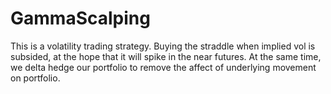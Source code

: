 # GammaScalping
This is a volatility trading strategy. Buying the straddle when implied vol is subsided, at the hope that it will spike in the near futures. At the same time, we delta hedge our portfolio to remove the affect of underlying movement on portfolio.
